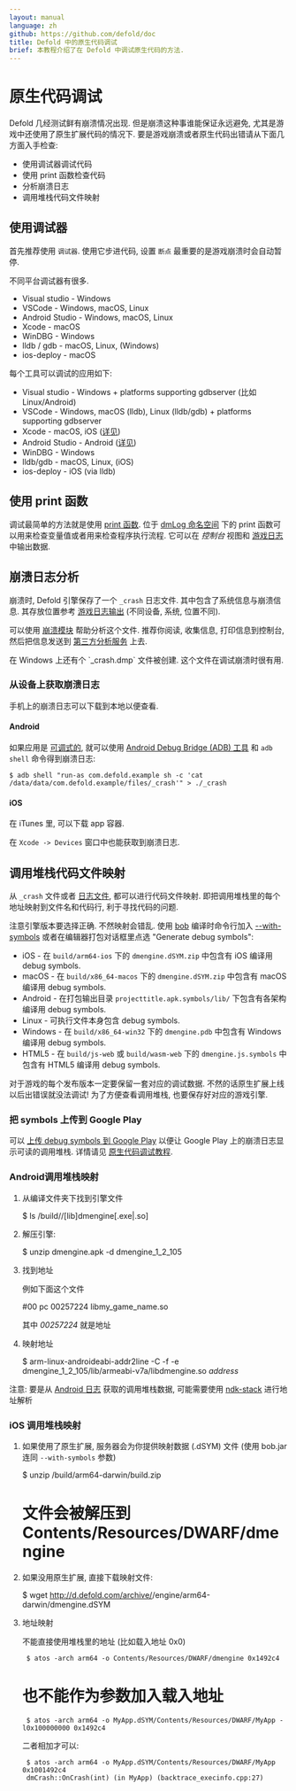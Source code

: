 ```yaml
---
layout: manual
language: zh
github: https://github.com/defold/doc
title: Defold 中的原生代码调试
brief: 本教程介绍了在 Defold 中调试原生代码的方法.
---
```


# 原生代码调试

Defold 几经测试鲜有崩溃情况出现. 但是崩溃这种事谁能保证永远避免, 尤其是游戏中还使用了原生扩展代码的情况下. 要是游戏崩溃或者原生代码出错请从下面几方面入手检查:

* 使用调试器调试代码
* 使用 print 函数检查代码
* 分析崩溃日志
* 调用堆栈代码文件映射


## 使用调试器

首先推荐使用 `调试器`. 使用它步进代码, 设置 `断点` 最重要的是游戏崩溃时会自动暂停.

不同平台调试器有很多.

* Visual studio - Windows
* VSCode - Windows, macOS, Linux
* Android Studio - Windows, macOS, Linux
* Xcode - macOS
* WinDBG - Windows
* lldb / gdb - macOS, Linux, (Windows)
* ios-deploy - macOS

每个工具可以调试的应用如下:

* Visual studio - Windows + platforms supporting gdbserver (比如 Linux/Android)
* VSCode - Windows, macOS (lldb), Linux (lldb/gdb) + platforms supporting gdbserver
* Xcode -  macOS, iOS ([详见](/zh/manuals/debugging-native-code-ios))
* Android Studio - Android ([详见](/zh/manuals/debugging-native-code-android))
* WinDBG - Windows
* lldb/gdb - macOS, Linux, (iOS)
* ios-deploy - iOS (via lldb)


## 使用 print 函数

调试最简单的方法就是使用 [print 函数](http://en.wikipedia.org/wiki/Debugging#Techniques). 位于 [dmLog 命名空间](/ref/stable/dmLog/) 下的 print 函数可以用来检查变量值或者用来检查程序执行流程. 它可以在 *控制台* 视图和 [游戏日志](/zh/manuals/debugging-game-and-system-logs) 中输出数据.


## 崩溃日志分析

崩溃时, Defold 引擎保存了一个 `_crash` 日志文件. 其中包含了系统信息与崩溃信息. 其存放位置参考 [游戏日志输出](/zh/manuals/debugging-game-and-system-logs) (不同设备, 系统, 位置不同).

可以使用 [崩溃模块](https://www.defold.com/ref/crash/) 帮助分析这个文件. 推荐你阅读, 收集信息, 打印信息到控制台, 然后把信息发送到 [第三方分析服务](/tags/stars/analytics/) 上去.

<div class='important' markdown='1'>
在 Windows 上还有个 `_crash.dmp` 文件被创建. 这个文件在调试崩溃时很有用.
</div>

### 从设备上获取崩溃日志

手机上的崩溃日志可以下载到本地以便查看.

#### Android

如果应用是 [可调式的](/zh/manuals/project-settings/#Android), 就可以使用 [Android Debug Bridge (ADB) 工具](https://developer.android.com/studio/command-line/adb.html) 和 `adb shell` 命令得到崩溃日志:

```
$ adb shell "run-as com.defold.example sh -c 'cat /data/data/com.defold.example/files/_crash'" > ./_crash
```

#### iOS

在 iTunes 里, 可以下载 app 容器.

在 `Xcode -> Devices` 窗口中也能获取到崩溃日志.


## 调用堆栈代码文件映射

从 `_crash` 文件或者 [日志文件](/zh/manuals/debugging-game-and-system-logs), 都可以进行代码文件映射. 即把调用堆栈里的每个地址映射到文件名和代码行, 利于寻找代码的问题.

注意引擎版本要选择正确. 不然映射会错乱. 使用 [bob](https://www.defold.com/zh/manuals/bob/) 编译时命令行加入 [--with-symbols](https://www.defold.com/zh/manuals/bob/) 或者在编辑器打包对话框里点选 "Generate debug symbols":

* iOS - 在 `build/arm64-ios` 下的 `dmengine.dSYM.zip` 中包含有 iOS 编译用 debug symbols.
* macOS - 在 `build/x86_64-macos` 下的 `dmengine.dSYM.zip` 中包含有 macOS 编译用 debug symbols.
* Android - 在打包输出目录 `projecttitle.apk.symbols/lib/` 下包含有各架构编译用 debug symbols.
* Linux - 可执行文件本身包含 debug symbols.
* Windows - 在 `build/x86_64-win32` 下的 `dmengine.pdb` 中包含有 Windows 编译用 debug symbols.
* HTML5 - 在 `build/js-web` 或 `build/wasm-web` 下的 `dmengine.js.symbols` 中包含有 HTML5 编译用 debug symbols.


<div class='important' markdown='1'>
对于游戏的每个发布版本一定要保留一套对应的调试数据. 不然的话原生扩展上线以后出错误就没法调试! 为了方便查看调用堆栈, 也要保存好对应的游戏引擎.
</div>


### 把 symbols 上传到 Google Play
可以 [上传 debug symbols 到 Google Play](https://developer.android.com/studio/build/shrink-code#android_gradle_plugin_version_40_or_earlier_and_other_build_systems) 以便让 Google Play 上的崩溃日志显示可读的调用堆栈. 详情请见 [原生代码调试教程](/zh/manuals/debugging-native-code).


### Android调用堆栈映射

1. 从编译文件夹下找到引擎文件

	$ ls <project>/build/<platform>/[lib]dmengine[.exe|.so]

1. 解压引擎:

	$ unzip dmengine.apk -d dmengine_1_2_105

1. 找到地址

	例如下面这个文件

	#00 pc 00257224 libmy_game_name.so

	其中 *00257224* 就是地址

1. 映射地址

    $ arm-linux-androideabi-addr2line -C -f -e dmengine_1_2_105/lib/armeabi-v7a/libdmengine.so _address_

注意: 要是从 [Android 日志](/zh/manuals/debugging-game-and-system-logs) 获取的调用堆栈数据, 可能需要使用 [ndk-stack](https://developer.android.com/ndk/guides/ndk-stack.html) 进行地址解析

### iOS 调用堆栈映射

1. 如果使用了原生扩展, 服务器会为你提供映射数据 (.dSYM) 文件 (使用 bob.jar 连同 `--with-symbols` 参数)

	$ unzip <project>/build/arm64-darwin/build.zip
	# 文件会被解压到 Contents/Resources/DWARF/dmengine

1. 如果没用原生扩展, 直接下载映射文件:

	$ wget http://d.defold.com/archive/<sha1>/engine/arm64-darwin/dmengine.dSYM

1. 地址映射

	不能直接使用堆栈里的地址 (比如载入地址 0x0)

		$ atos -arch arm64 -o Contents/Resources/DWARF/dmengine 0x1492c4

	# 也不能作为参数加入载入地址

		$ atos -arch arm64 -o MyApp.dSYM/Contents/Resources/DWARF/MyApp -l0x100000000 0x1492c4

	二者相加才可以:

		$ atos -arch arm64 -o MyApp.dSYM/Contents/Resources/DWARF/MyApp 0x1001492c4
		dmCrash::OnCrash(int) (in MyApp) (backtrace_execinfo.cpp:27)
